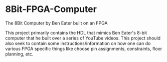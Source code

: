# 8Bit-FPGA-Computer
The 8Bit Computer by Ben Eater built on an FPGA

This project primarily contains the HDL that mimics Ben Eater's 8-bit computer that he built over a series of
YouTube videos. This project should also seek to contain some instructions/information on how one can 
do various FPGA specific things like choose pin assignments, constraints, floor planning, etc.
